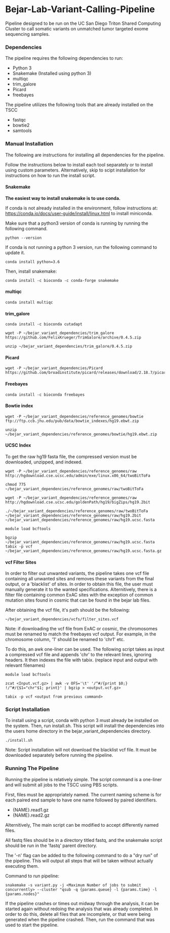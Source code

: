 # Bejar-Lab-Variant-Calling-Pipeline
Pipeline designed to be run on the UC San Diego Triton Shared Computing Cluster to call somatic variants on unmatched tumor targeted exome sequencing samples.


### Dependencies

The pipeline requires the following dependencies to run:
* Python 3
* Snakemake (Installed using python 3)
* multiqc
* trim_galore
* Picard
* freebayes

The pipeline utilizes the following tools that are already installed on the TSCC
* fastqc
* bowtie2
* samtools


### Manual Installation

The following are instructions for installing all dependencies for the pipeline.

Follow the instructions below to install each tool separately or to install using custom parameters. Alternatively, skip to scipt installation for instructions on how to run the install script.

#### Snakemake

**The easiest way to install snakemake is to use conda.**

If conda is not already installed in the environment, follow instructions at: https://conda.io/docs/user-guide/install/linux.html to install miniconda.

Make sure that a python3 version of conda is running by running the following command.

```shell
python --version
```

If conda is not running a python 3 version, run the following command to update it.

```shell
conda install python=3.6
```

Then, install snakemake:
```shell
conda install -c bioconda -c conda-forge snakemake
```

#### multiqc
```shell
conda install multiqc
```

#### trim_galore
```shell
conda install -c bioconda cutadapt

wget -P ~/bejar_variant_dependencies/trim_galore https://github.com/FelixKrueger/TrimGalore/archive/0.4.5.zip

unzip ~/bejar_variant_dependencies/trim_galore/0.4.5.zip
```


#### Picard

```shell
wget -P ~/bejar_variant_dependencies/Picard https://github.com/broadinstitute/picard/releases/download/2.18.7/picard.jar
```

#### Freebayes
```shell
conda install -c bioconda freebayes
```

#### Bowtie index
```shell
wget -P ~/bejar_variant_dependencies/reference_genomes/bowtie ftp://ftp.ccb.jhu.edu/pub/data/bowtie_indexes/hg19.ebwt.zip

unzip ~/bejar_variant_dependencies/reference_genomes/bowtie/hg19.ebwt.zip
```

#### UCSC Index
To get the raw hg19 fasta file, the compressed version must be downloaded, unzipped, and indexed.

```shell
wget -P ~/bejar_variant_dependencies/reference_genomes/raw http://hgdownload.cse.ucsc.edu/admin/exe/linux.x86_64/twoBitToFa

chmod 775 ~/bejar_variant_dependencies/reference_genomes/raw/twoBitToFa

wget -P ~/bejar_variant_dependencies/reference_genomes/raw http://hgdownload.cse.ucsc.edu/goldenPath/hg19/bigZips/hg19.2bit

./~/bejar_variant_dependencies/reference_genomes/raw/twoBitToFa ~/bejar_variant_dependencies/reference_genomes/raw/hg19.2bit ~/bejar_variant_dependencies/reference_genomes/raw/hg19.ucsc.fasta

module load bcftools

bgzip ~/bejar_variant_dependencies/reference_genomes/raw/hg19.ucsc.fasta
tabix -p vcf ~/bejar_variant_dependencies/reference_genomes/raw/hg19.ucsc.fasta.gz
```

#### vcf Filter Sites

In order to filter out unwanted variants, the pipeline takes one vcf file containing all unwanted sites and removes these variants from the final output, or a 'blacklist' of sites. In order to obtain this file, the user must manually generate it to the wanted specifications. Alternitively, there is a filter file containing common ExAC sites with the exception of common mutation sites found in cosmic that can be found in the bejar lab files.

After obtaining the vcf file, it's path should be the following:
```shell
~/bejar_variant_dependencies/vcfs/filter_sites.vcf
```

Note: if downloading the vcf file from ExAC or cosmic, the chromosomes must be renamed to match the freebayes vcf output. For example, in the chromosome column, '1' should be renamed to 'chr1' etc.

To do this, an awk one-liner can be used. The following script takes as input a compressed vcf file and appends 'chr' to the relevant lines, ignoring headers. It then indexes the file with tabix. (replace input and output with relevant filenames)

```shell
module load bcftools

zcat <Input.vcf.gz> | awk -v OFS='\t' '/^#/{print $0;} !/^#/{$1="chr"$1; print}' | bgzip > <output.vcf.gz>

tabix -p vcf <output from previous command>
```


### Script Installation

To install using a script, conda with python 3 must already be installed on the system. Then, run install.sh. This script will install the dependencies into the users home directory in the bejar_variant_dependencies directory.

```shell
./install.sh
```

Note: Script installation will not download the blacklist vcf file. It must be downloaded separately before running the pipeline.


### Running The Pipeline
Running the pipeline is relatively simple. The script command is a one-liner and will submit all jobs to the TSCC using PBS scripts.

First, files must be appropriately named. The current naming scheme is for each paired end sample to have one name followed by paired identifiers.
* {NAME}.read1.gz
* {NAME}.read2.gz

Alternitively, The main script can be modified to accept differently named files.

All fastq files should be in a directory titled fastq, and the snakemake script should be run in the 'fastq' parent directory.

The '-n' flag can be added to the following command to do a "dry run" of the pipeline. This will output all steps that will be taken without actually executing them.

Command to run pipeline:
```shell
snakemake -s variant.py -j <Maximum Number of jobs to submit concurrently> --cluster "qsub -q {params.queue} -l {params.time} -l {params.nodes}"
```

If the pipeline crashes or times out midway through the analysis, it can be started again without redoing the analysis that was already completed. In order to do this, delete all files that are incomplete, or that were being generated when the pipeline crashed. Then, run the command that was used to start the pipeline.

